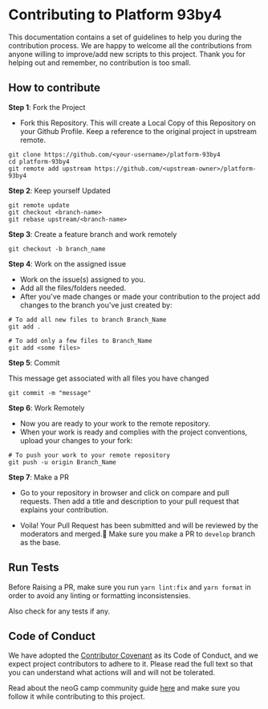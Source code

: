 # Contributing to **Platform 93by4**

This documentation contains a set of guidelines to help you during the contribution process. We are happy to welcome all the contributions from anyone willing to improve/add new scripts to this project. Thank you for helping out and remember, no contribution is too small.

## How to contribute

**Step 1**: Fork the Project

- Fork this Repository. This will create a Local Copy of this Repository on your Github Profile. Keep a reference to the original project in upstream remote.

```
git clone https://github.com/<your-username>/platform-93by4
cd platform-93by4
git remote add upstream https://github.com/<upstream-owner>/platform-93by4
```

**Step 2**: Keep yourself Updated

```
git remote update
git checkout <branch-name>
git rebase upstream/<branch-name>
```

**Step 3**: Create a feature branch and work remotely

```
git checkout -b branch_name
```

**Step 4**: Work on the assigned issue

- Work on the issue(s) assigned to you.
- Add all the files/folders needed.
- After you've made changes or made your contribution to the project add changes to the branch you've just created by:

```
# To add all new files to branch Branch_Name
git add .

# To add only a few files to Branch_Name
git add <some files>
```

**Step 5**: Commit

This message get associated with all files you have changed

```
git commit -m "message"
```

**Step 6**: Work Remotely

- Now you are ready to your work to the remote repository.
- When your work is ready and complies with the project conventions, upload your changes to your fork:

```
# To push your work to your remote repository
git push -u origin Branch_Name
```

**Step 7**: Make a PR

- Go to your repository in browser and click on compare and pull requests. Then add a title and description to your pull request that explains your contribution.

- Voila! Your Pull Request has been submitted and will be reviewed by the moderators and merged.🥳 Make sure you make a PR to `develop` branch as the base.

## Run Tests

Before Raising a PR, make sure you run `yarn lint:fix` and `yarn format` in order to avoid any linting or formatting inconsistensies.

Also check for any tests if any.

## Code of Conduct

We have adopted the [Contributor Covenant](https://www.contributor-covenant.org/) as its Code of Conduct, and we expect project contributors to adhere to it. Please read the full text so that you can understand what actions will and will not be tolerated.

Read about the neoG camp community guide [here](https://neog.camp/legal/communityguide) and make sure you follow it while contributing to this project.
